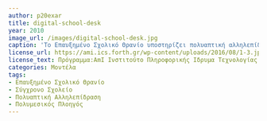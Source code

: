 ```yaml
---
author: p20exar
title: digital-school-desk
year: 2010 
image_url: /images/digital-school-desk.jpg
caption: 'Το Επαυξημένο Σχολικό Θρανίο υποστηρίζει πολυαπτική αλληλεπίδραση και αναγνώριση σχημάτων, ενώ παράλληλα ενσωματώνει μία ποικιλία εφαρμογών που στοχεύουν στο επίκεντρο της μαθησιακής διαδικασίας. Το Επαυξημένο Σχολικό Βιβλίο ενισχύει με πληροφορίες το πραγματικό βιβλίο, ενσωματώνοντας γραφή και υποστηρίζοντας τη διαδικασία εκμάθησης μέσω της παροχής βοηθητικού περιεχομένου σχετικού με το γνωστικό αντικείμενο. Τα σημεία ενδιαφέροντος μέσα σε μία σελίδα μπορούν να επιλεγούν και στη συνέχεια το σχετικό περιεχόμενο συγκεντρώνεται και εμφανίζεται δυναμικά.'
license_url: https://ami.ics.forth.gr/wp-content/uploads/2016/08/1-3.jpg
license_text: Πρόγραμμα:AmI Ινστιτούτο Πληροφορικής Ιδρυμα Τεχνολογίας & Έρευνας
categories: Μοντέλα
tags:
- Επαυξημένο Σχολικό Θρανίο
- Σύγχρονο Σχολείο
- Πολυαπτική Αλληλεπίδραση
- Πολυμεσικός Πλοηγός
---
```

